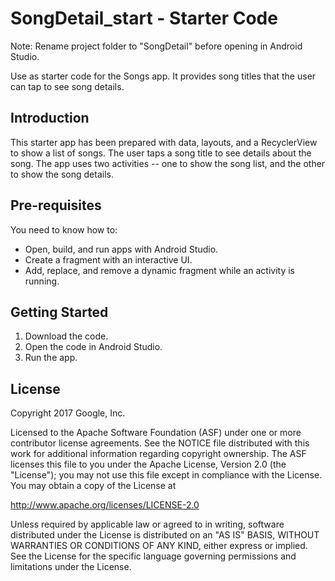 SongDetail_start - Starter Code
===============================

Note: Rename project folder to "SongDetail" before opening
in Android Studio.

Use as starter code for the Songs app. It provides song titles
that the user can tap to see song details.

Introduction
------------

This starter app has been prepared with data, layouts, and a
RecyclerView to show a list of songs. The user taps a song
title to see details about the song. The app uses two
activities -- one to show the song list, and the other to show
the song details.

Pre-requisites
--------------

You need to know how to:
- Open, build, and run apps with Android Studio.
- Create a fragment with an interactive UI.
- Add, replace, and remove a dynamic fragment while an activity is running.

Getting Started
---------------

1. Download the code.
2. Open the code in Android Studio.
3. Run the app.

License
-------

Copyright 2017 Google, Inc.

Licensed to the Apache Software Foundation (ASF) under one or more contributor
license agreements.  See the NOTICE file distributed with this work for
additional information regarding copyright ownership.  The ASF licenses this
file to you under the Apache License, Version 2.0 (the "License"); you may not
use this file except in compliance with the License.  You may obtain a copy of
the License at

  http://www.apache.org/licenses/LICENSE-2.0

Unless required by applicable law or agreed to in writing, software
distributed under the License is distributed on an "AS IS" BASIS, WITHOUT
WARRANTIES OR CONDITIONS OF ANY KIND, either express or implied.  See the
License for the specific language governing permissions and limitations under
the License.
